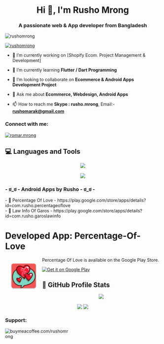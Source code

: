<h1 align="center">Hi 👋, I'm Rusho Mrong</h1>
<h3 align="center">A passionate web & App developer from Bangladesh</h3>

<p align="left"> <img src="https://komarev.com/ghpvc/?username=rushomrong&label=Profile%20views&color=0e75b6&style=flat" alt="rushomrong" /> </p>

<p align="left"> <a href="https://github.com/ryo-ma/github-profile-trophy"><img src="https://github-profile-trophy.vercel.app/?username=rushomrong" alt="rushomrong" /></a> </p>

- 🔭 I’m currently working on [Shopify Ecom. Project Management & Development]

- 🌱 I’m currently learning **Flutter / Dart Programming**

- 👯 I’m looking to collaborate on **Ecommerce & Android Apps Development Project**

- 💬 Ask me about **Ecommerce, Webdesign, Android Apps**

- 📫 How to reach me **Skype : rusho.mrong**, Email:- **rushomarak@gmail.com**

<h3 align="left">Connect with me:</h3>
<p align="left">
<a href="https://fb.com/romar.mrong" target="blank"><img align="center" src="https://raw.githubusercontent.com/rahuldkjain/github-profile-readme-generator/master/src/images/icons/Social/facebook.svg" alt="romar.mrong" height="30" width="40" /></a>
</p>

## 💻 Languages and Tools
<p align="center">
    <img src="https://skillicons.dev/icons?i=html,css,bootstrap,js,wordpress,java,ps,flutter,dart,ios" />
</p>
<p align="center">
    <img src="https://skillicons.dev/icons?i=github,firebase,discord,ai,mysql,vscode,sqlite,xd" />
</p>


<h3 align="left">- ಠ_ಠ - Android Apps by Rusho - ಠ_ಠ - </h3>
- 📱 Percentage Of Love - https://play.google.com/store/apps/details?id=com.rusho.percentageoflove <br>
- 📱 Law Info Of Garos - https://play.google.com/store/apps/details?id=com.rusho.garoslawinfo

# Developed App: Percentage-Of-Love
<img src="https://github.com/rushomrong/Percentage-Of-Love/raw/master/app/src/main/res/mipmap-hdpi/ic_launcher.png" align="left" width="100" hspace="10" vspace="10">

Percentage Of Love is available on the Google Play Store.

<p align="left">
<a href="https://play.google.com/store/apps/details?id=com.rusho.percentageoflove">
<img alt="Get it on Google Play" height="80" src="https://play.google.com/intl/en_us/badges/images/generic/en_badge_web_generic.png" />
</a>
</p>

## 🏴 GitHub Profile Stats

<p align="center">
  <img src="http://github-profile-summary-cards.vercel.app/api/cards/profile-details?username=rushomrong&theme=tokyonight" />
</p>

<div align="center">
  <p>
    <img src="http://github-profile-summary-cards.vercel.app/api/cards/repos-per-language?username=rushomrong&theme=tokyonight" />
    <img src="http://github-profile-summary-cards.vercel.app/api/cards/stats?username=rushomrong&theme=tokyonight" />
  </p>
</div>


<h3 align="left">Support:</h3>
<p><a href="https://www.buymeacoffee.com/rushomrong"> <img align="left" src="https://cdn.buymeacoffee.com/buttons/v2/default-yellow.png" height="50" width="210" alt="buymeacoffee.com/rushomrong" /></a></p><br><br>


<!---
rushomrong/rushomrong is a ✨ special ✨ repository because its `README.md` (this file) appears on your GitHub profile.
You can click the Preview link to take a look at your changes.
--->

